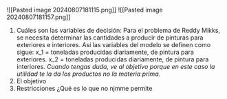 ![[Pasted image 20240807181115.png]]
![[Pasted image 20240807181157.png]]
1. Cuáles son las variables de decisión:
Para el problema de Reddy Mikks, se necesita determinar las cantidades a producir de pinturas para exteriores e interiores. Así las variables del modelo se definen como sigue:
	x_1 = toneladas producidas diariamente, de pintura para exteriores.
	x_2 = toneladas producidas diariamente, de pintura para interiores.
*Cuando tengas duda, ve al objetivo porque en este caso la utilidad te la da los productos no la materia prima.*
2. El objetivo
3. Restricciones ¿Qué es lo que no njmme permite
